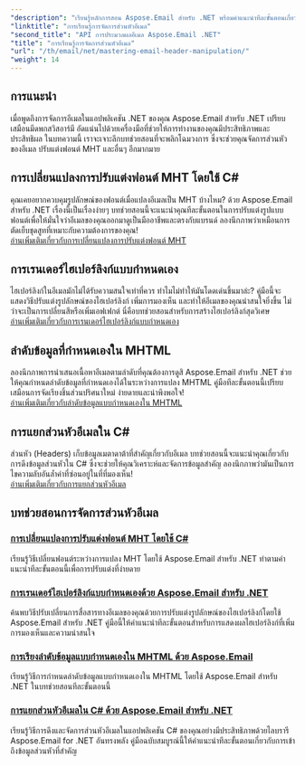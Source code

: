 ```yaml
---
"description": "เรียนรู้หลักการสอน Aspose.Email สำหรับ .NET พร้อมคำแนะนำทีละขั้นตอนเกี่ยวกับการจัดการส่วนหัวอีเมล การปรับแต่งแบบอักษร การเรนเดอร์ไฮเปอร์ลิงก์ และการเรียงลำดับข้อมูล MHTML"
"linktitle": "การเรียนรู้การจัดการส่วนหัวอีเมล"
"second_title": "API การประมวลผลอีเมล Aspose.Email .NET"
"title": "การเรียนรู้การจัดการส่วนหัวอีเมล"
"url": "/th/email/net/mastering-email-header-manipulation/"
"weight": 14
---
```


## การแนะนำ

เมื่อพูดถึงการจัดการอีเมลในแอปพลิเคชัน .NET ของคุณ Aspose.Email สำหรับ .NET เปรียบเสมือนมีดพกสวิสอาร์มี อัดแน่นไปด้วยเครื่องมือที่ช่วยให้การทำงานของคุณมีประสิทธิภาพและประสิทธิผล ในบทความนี้ เราจะเจาะลึกบทช่วยสอนที่จะพลิกโฉมวงการ ซึ่งจะช่วยคุณจัดการส่วนหัวของอีเมล ปรับแต่งฟอนต์ MHT และอื่นๆ อีกมากมาย

## การเปลี่ยนแปลงการปรับแต่งฟอนต์ MHT โดยใช้ C#  
คุณเคยอยากควบคุมรูปลักษณ์ของฟอนต์เมื่อแปลงอีเมลเป็น MHT บ้างไหม? ด้วย Aspose.Email สำหรับ .NET เรื่องนี้เป็นเรื่องง่ายๆ บทช่วยสอนนี้จะแนะนำคุณทีละขั้นตอนในการปรับแต่งรูปแบบฟอนต์เพื่อให้มั่นใจว่าอีเมลของคุณออกมาดูเป็นมืออาชีพและตรงกับแบรนด์ ลองนึกภาพว่าเหมือนการตัดเย็บชุดสูทที่เหมาะกับความต้องการของคุณ!  
[อ่านเพิ่มเติมเกี่ยวกับการเปลี่ยนแปลงการปรับแต่งฟอนต์ MHT](./changing-mht-font-customization/)  

## การเรนเดอร์ไฮเปอร์ลิงก์แบบกำหนดเอง  
ไฮเปอร์ลิงก์ในอีเมลมักไม่ได้รับความสนใจเท่าที่ควร ทำไมไม่ทำให้มันโดดเด่นขึ้นมาล่ะ? คู่มือนี้จะแสดงวิธีปรับแต่งรูปลักษณ์ของไฮเปอร์ลิงก์ เพิ่มการมองเห็น และทำให้อีเมลของคุณน่าสนใจยิ่งขึ้น ไม่ว่าจะเป็นการเปลี่ยนสีหรือเพิ่มเอฟเฟกต์ นี่คือบทช่วยสอนสำหรับการสร้างไฮเปอร์ลิงก์สุดวิเศษ  
[อ่านเพิ่มเติมเกี่ยวกับการเรนเดอร์ไฮเปอร์ลิงก์แบบกำหนดเอง](./custom-hyperlink-rendering/)  

## ลำดับข้อมูลที่กำหนดเองใน MHTML  
ลองนึกภาพการนำเสนอเนื้อหาอีเมลตามลำดับที่คุณต้องการดูสิ Aspose.Email สำหรับ .NET ช่วยให้คุณกำหนดลำดับข้อมูลที่กำหนดเองได้ในระหว่างการแปลง MHTML คู่มือทีละขั้นตอนนี้เปรียบเสมือนการจัดเรียงชิ้นส่วนปริศนาใหม่ ง่ายดายและน่าพึงพอใจ!  
[อ่านเพิ่มเติมเกี่ยวกับลำดับข้อมูลแบบกำหนดเองใน MHTML](./custom-order-of-information-in-mhtml/)  

## การแยกส่วนหัวอีเมลใน C#  
ส่วนหัว (Headers) เก็บข้อมูลเมตาดาต้าที่สำคัญเกี่ยวกับอีเมล บทช่วยสอนนี้จะแนะนำคุณเกี่ยวกับการดึงข้อมูลส่วนหัวใน C# ซึ่งจะช่วยให้คุณวิเคราะห์และจัดการข้อมูลสำคัญ ลองนึกภาพว่ามันเป็นการไขความลับอันล้ำค่าที่ซ่อนอยู่ในที่ที่มองเห็น!  
[อ่านเพิ่มเติมเกี่ยวกับการแยกส่วนหัวอีเมล](./email-header-extraction/)  

## บทช่วยสอนการจัดการส่วนหัวอีเมล
### [การเปลี่ยนแปลงการปรับแต่งฟอนต์ MHT โดยใช้ C#](./changing-mht-font-customization/)
เรียนรู้วิธีเปลี่ยนฟอนต์ระหว่างการแปลง MHT โดยใช้ Aspose.Email สำหรับ .NET ทำตามคำแนะนำทีละขั้นตอนนี้เพื่อการปรับแต่งที่ง่ายดาย
### [การเรนเดอร์ไฮเปอร์ลิงก์แบบกำหนดเองด้วย Aspose.Email สำหรับ .NET ](./custom-hyperlink-rendering/)
ค้นพบวิธีปรับเปลี่ยนการสื่อสารทางอีเมลของคุณด้วยการปรับแต่งรูปลักษณ์ของไฮเปอร์ลิงก์โดยใช้ Aspose.Email สำหรับ .NET คู่มือนี้ให้คำแนะนำทีละขั้นตอนสำหรับการแสดงผลไฮเปอร์ลิงก์ที่เพิ่มการมองเห็นและความน่าสนใจ
### [การเรียงลำดับข้อมูลแบบกำหนดเองใน MHTML ด้วย Aspose.Email](./custom-order-of-information-in-mhtml/)
เรียนรู้วิธีการกำหนดลำดับข้อมูลแบบกำหนดเองใน MHTML โดยใช้ Aspose.Email สำหรับ .NET ในบทช่วยสอนทีละขั้นตอนนี้
### [การแยกส่วนหัวอีเมลใน C# ด้วย Aspose.Email สำหรับ .NET](./email-header-extraction/)
เรียนรู้วิธีการดึงและจัดการส่วนหัวอีเมลในแอปพลิเคชัน C# ของคุณอย่างมีประสิทธิภาพด้วยไลบรารี Aspose.Email for .NET อันทรงพลัง คู่มือฉบับสมบูรณ์นี้ให้คำแนะนำทีละขั้นตอนเกี่ยวกับการเข้าถึงข้อมูลส่วนหัวที่สำคัญ